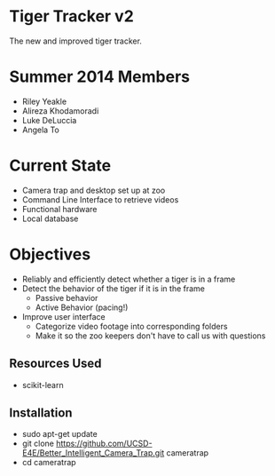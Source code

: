 Tiger Tracker v2
==============================

 The new and improved tiger tracker.

Summer 2014 Members
=================

  - Riley Yeakle
  - Alireza Khodamoradi
  - Luke DeLuccia
  - Angela To

Current State
=============

  - Camera trap and desktop set up at zoo
  - Command Line Interface to retrieve videos
  - Functional hardware
  - Local database

Objectives
==========

  - Reliably and efficiently detect whether a tiger is in a frame
  - Detect the behavior of the tiger if it is in the frame
    - Passive behavior
    - Active Behavior (pacing!)
  - Improve user interface
    - Categorize video footage into corresponding folders
    - Make it so the zoo keepers don't have to call us with questions

Resources Used
--------------

  - scikit-learn


Installation
--------------

- sudo apt-get update
- git clone https://github.com/UCSD-E4E/Better_Intelligent_Camera_Trap.git cameratrap
- cd cameratrap
